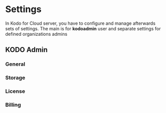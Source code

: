 # Settings

In Kodo for Cloud server, you have to configure and manage afterwards sets of settings. The main is for **kodoadmin** user and separate settings for defined organizations admins  

## KODO Admin 



### General 

### Storage

### License 

### Billing



